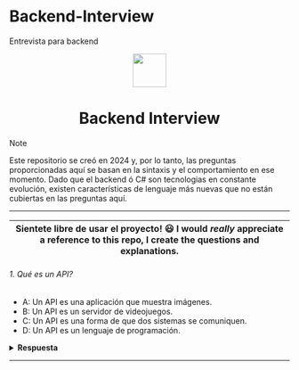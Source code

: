# Backend-Interview
Entrevista para backend 

<div align="center">
  <img height="60" src="https://edgewrapper.com/wp-content/uploads/2023/05/unnamed-4.png">
  <h1>Backend Interview</h1>
</div>

> [!NOTE]  
> Este repositorio se creó en 2024 y, por lo tanto, las preguntas proporcionadas aquí se basan en la sintaxis y el comportamiento en ese momento. Dado que el backend ó C# son tecnologias en constante evolución, existen características de lenguaje más nuevas que no están cubiertas en las preguntas aquí.

---


| Sientete libre de usar el proyecto! 😃 I would _really_ appreciate a reference to this repo, I create the questions and explanations.
| ------------------------------------------------------------------------------------------------------------------------------------------------------------------------------------------------------------------------------------------------ |

###### 1. Qué es un API?

- A: Un API es una aplicación que muestra imágenes.
- B: Un API es un servidor de videojuegos.
- C: Un API es una forma de que dos sistemas se comuniquen.
- D: Un API es un lenguaje de programación.

<details><summary><b>Respuesta</b></summary>
<p>

#### Respuesta: C

Una API es una forma de que dos sistemas se comuniquen entre sí. Permite que las aplicaciones pidan o envíen datos a través de internet.

</p>
</details>

---